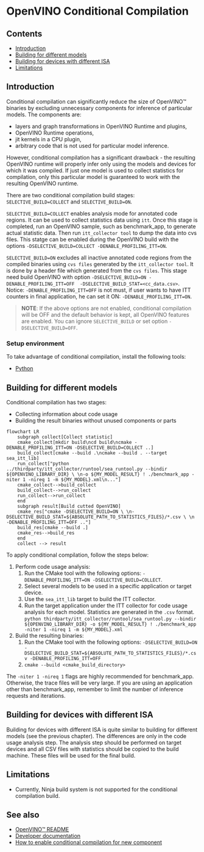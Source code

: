 # OpenVINO Conditional Compilation

## Contents

- [Introduction](#introduction)
- [Building for different models](#building-for-different-models)
- [Building for devices with different ISA](#building-for-devices-with-different-isa)
- [Limitations](#limitations)

## Introduction

Conditional compilation can significantly reduce the size of OpenVINO™ binaries by excluding unnecessary components for inference of particular models. The components are:
* layers and graph transformations in OpenVINO Runtime and plugins,
* OpenVINO Runtime operations,
* jit kernels in a CPU plugin,
* arbitrary code that is not used for particular model inference.

However, conditional compilation has a significant drawback - the resulting OpenVINO runtime will properly infer only using the models and devices for which it was compiled. If just one model is used to collect statistics for compilation, only this particular model is guaranteed to work with the resulting OpenVINO runtime.

There are two conditional compilation build stages: `SELECTIVE_BUILD=COLLECT` and `SELECTIVE_BUILD=ON`.

`SELECTIVE_BUILD=COLLECT` enables analysis mode for annotated code regions. It can be used to collect statistics data using `itt`. Once this stage is completed, run an OpenVINO sample, such as benchmark_app, to generate actual statistic data. Then run `itt_collector tool` to dump the data into cvs files. This statge can be enabled during the OpenVINO build with the options `-DSELECTIVE_BUILD=COLLECT -DENABLE_PROFILING_ITT=ON`.

`SELECTIVE_BUILD=ON` excludes all inactive annotated code regions from the compiled binaries using `cvs files` generated by the `itt_collector tool`. It is done by a header file which generated from the `cvs files`. This stage need build OpenVINO with option `-DSELECTIVE_BUILD=ON -DENABLE_PROFILING_ITT=OFF  -DSELECTIVE_BUILD_STAT=<cc_data.csv>`. Notice: `-DENABLE_PROFILING_ITT=OFF` is not must, if user wants to have ITT counters in final application, he can set it ON: `-DENABLE_PROFILING_ITT=ON`.

> **NOTE**:  If the above options are not enabled, conditional compilation will be OFF and the default behavior is kept, all OpenVINO features are enabled. You can ignore `SELECTIVE_BUILD` or set option `-DSELECTIVE_BUILD=OFF`.

### Setup environment

To take advantage of conditional compilation, install the following tools:
* [Python](https://www.python.org)

## Building for different models

Conditional compilation has two stages:
* Collecting information about code usage
* Building the result binaries without unused components or parts

```mermaid
flowchart LR
    subgraph collect[Collect statistic]
    cmake_collect[mkdir build\ncd build\ncmake -DENABLE_PROFILING_ITT=ON -DSELECTIVE_BUILD=COLLECT ..]
    build_collect[cmake --build .\ncmake --build . --target sea_itt_lib]
    run_collect["python ../thirdparty/itt_collector/runtool/sea_runtool.py --bindir ${OPENVINO_LIBRARY_DIR} \ \n-o ${MY_MODEL_RESULT} ! ./benchmark_app -niter 1 -nireq 1 -m ${MY_MODEL}.xml\n..."]
    cmake_collect-->build_collect
    build_collect-->run_collect
    run_collect-->run_collect
    end
    subgraph result[Build cutted OpenVINO]
    cmake_res["cmake -DSELECTIVE_BUILD=ON \ \n-DSELECTIVE_BUILD_STAT=${ABSOLUTE_PATH_TO_STATISTICS_FILES}/*.csv \ \n -DENABLE_PROFILING_ITT=OFF .."]
    build_res[cmake --build .]
    cmake_res-->build_res
    end
    collect --> result
```

To apply conditional compilation, follow the steps below:

1. Perform code usage analysis:
    1. Run the CMake tool with the following options: `-DENABLE_PROFILING_ITT=ON -DSELECTIVE_BUILD=COLLECT`.
    2. Select several models to be used in a specific application or target device.
    3. Use the `sea_itt_lib` target to build the ITT collector.
    4. Run the target application under the ITT collector for code usage analysis for each model. Statistics are generated in the `.csv` format.  
`python thirdparty/itt_collector/runtool/sea_runtool.py --bindir ${OPENVINO_LIBRARY_DIR} -o ${MY_MODEL_RESULT} ! ./benchmark_app -niter 1 -nireq 1 -m ${MY_MODEL}.xml`
2. Build the resulting binaries:
    1. Run the CMake tool with the following options: `-DSELECTIVE_BUILD=ON -DSELECTIVE_BUILD_STAT=${ABSOLUTE_PATH_TO_STATISTICS_FILES}/*.csv -DENABLE_PROFILING_ITT=OFF`
    2. `cmake --build <cmake_build_directory>`

The `-niter 1 -nireq 1` flags are highly recommended for benchmark_app. Otherwise, the trace files will be very large. 
If you are using an application other than benchmark_app, remember to limit the number of inference requests and iterations.

## Building for devices with different ISA

Building for devices with different ISA is quite similar to building for different models (see the previous chapter).
The differences are only in the code usage analysis step. The analysis step should be performed on target devices and all CSV files with statistics should be copied to the build machine. These files will be used for the final build.

## Limitations

* Currently, Ninja build system is not supported for the conditional compilation build.

## See also
 * [OpenVINO™ README](../../README.md)
 * [Developer documentation](../../docs/dev/index.md)
 * [How to enable conditional compilation for new component](../../src/common/conditional_compilation/docs/develop_cc_for_new_component.md)
